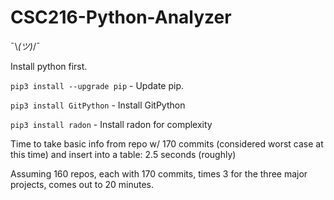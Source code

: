 # CSC216-Python-Analyzer
¯\\_(ツ)_/¯

Install python first.

```pip3 install --upgrade pip``` - Update pip.

```pip3 install GitPython``` - Install GitPython

```pip3 install radon``` - Install radon for complexity

Time to take basic info from repo w/ 170 commits (considered worst case at this time) and insert into a table: 2.5 seconds (roughly)

Assuming 160 repos, each with 170 commits, times 3 for the three major projects, comes out to 20 minutes.
